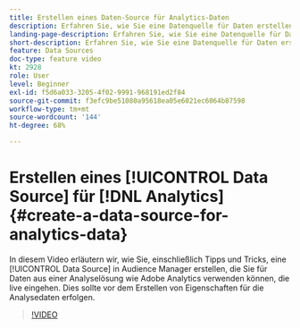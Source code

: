 ```yaml
---
title: Erstellen eines Daten-Source für Analytics-Daten
description: Erfahren Sie, wie Sie eine Datenquelle für Daten erstellen, die direkt aus einer Analyselösung wie Adobe Analytics importiert werden. Führen Sie diese Schritte aus, bevor Sie Eigenschaften für die Analysedaten erstellen.
landing-page-description: Erfahren Sie, wie Sie eine Datenquelle für Daten erstellen, die direkt aus einer Analyselösung wie Adobe Analytics importiert werden. Führen Sie diese Schritte aus, bevor Sie Eigenschaften für die Analysedaten erstellen.
short-description: Erfahren Sie, wie Sie eine Datenquelle für Daten erstellen, die direkt aus einer Analyselösung wie Adobe Analytics importiert werden. Führen Sie diese Schritte aus, bevor Sie Eigenschaften für die Analysedaten erstellen.
feature: Data Sources
doc-type: feature video
kt: 2928
role: User
level: Beginner
exl-id: f5d6a033-3205-4f02-9991-968191ed2f84
source-git-commit: f3efc9be51080a95618ea05e6021ec6064b87598
workflow-type: tm+mt
source-wordcount: '144'
ht-degree: 68%

---
```


# Erstellen eines [!UICONTROL Data Source] für [!DNL Analytics] {#create-a-data-source-for-analytics-data}

In diesem Video erläutern wir, wie Sie, einschließlich Tipps und Tricks, eine [!UICONTROL Data Source] in Audience Manager erstellen, die Sie für Daten aus einer Analyselösung wie Adobe Analytics verwenden können, die live eingehen. Dies sollte vor dem Erstellen von Eigenschaften für die Analysedaten erfolgen.

>[!VIDEO](https://video.tv.adobe.com/v/27329/?quality=12)
